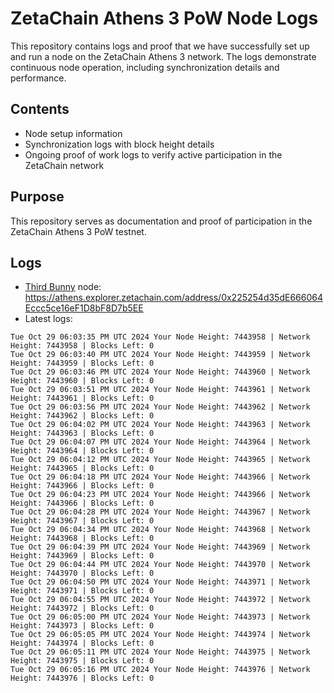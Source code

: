 # ZetaChain Athens 3 PoW Node Logs
This repository contains logs and proof that we have successfully set up and run a node on the ZetaChain Athens 3 network. The logs demonstrate continuous node operation, including synchronization details and performance.

## Contents
- Node setup information
- Synchronization logs with block height details
- Ongoing proof of work logs to verify active participation in the ZetaChain network

## Purpose
This repository serves as documentation and proof of participation in the ZetaChain Athens 3 PoW testnet.

## Logs

- [Third Bunny](https://thirdbunny.xyz/) node: https://athens.explorer.zetachain.com/address/0x225254d35dE666064Eccc5ce16eF1D8bF8D7b5EE
- Latest logs:
```
Tue Oct 29 06:03:35 PM UTC 2024 Your Node Height: 7443958 | Network Height: 7443958 | Blocks Left: 0
Tue Oct 29 06:03:40 PM UTC 2024 Your Node Height: 7443959 | Network Height: 7443959 | Blocks Left: 0
Tue Oct 29 06:03:46 PM UTC 2024 Your Node Height: 7443960 | Network Height: 7443960 | Blocks Left: 0
Tue Oct 29 06:03:51 PM UTC 2024 Your Node Height: 7443961 | Network Height: 7443961 | Blocks Left: 0
Tue Oct 29 06:03:56 PM UTC 2024 Your Node Height: 7443962 | Network Height: 7443962 | Blocks Left: 0
Tue Oct 29 06:04:02 PM UTC 2024 Your Node Height: 7443963 | Network Height: 7443963 | Blocks Left: 0
Tue Oct 29 06:04:07 PM UTC 2024 Your Node Height: 7443964 | Network Height: 7443964 | Blocks Left: 0
Tue Oct 29 06:04:12 PM UTC 2024 Your Node Height: 7443965 | Network Height: 7443965 | Blocks Left: 0
Tue Oct 29 06:04:18 PM UTC 2024 Your Node Height: 7443966 | Network Height: 7443966 | Blocks Left: 0
Tue Oct 29 06:04:23 PM UTC 2024 Your Node Height: 7443966 | Network Height: 7443966 | Blocks Left: 0
Tue Oct 29 06:04:28 PM UTC 2024 Your Node Height: 7443967 | Network Height: 7443967 | Blocks Left: 0
Tue Oct 29 06:04:34 PM UTC 2024 Your Node Height: 7443968 | Network Height: 7443968 | Blocks Left: 0
Tue Oct 29 06:04:39 PM UTC 2024 Your Node Height: 7443969 | Network Height: 7443969 | Blocks Left: 0
Tue Oct 29 06:04:44 PM UTC 2024 Your Node Height: 7443970 | Network Height: 7443970 | Blocks Left: 0
Tue Oct 29 06:04:50 PM UTC 2024 Your Node Height: 7443971 | Network Height: 7443971 | Blocks Left: 0
Tue Oct 29 06:04:55 PM UTC 2024 Your Node Height: 7443972 | Network Height: 7443972 | Blocks Left: 0
Tue Oct 29 06:05:00 PM UTC 2024 Your Node Height: 7443973 | Network Height: 7443973 | Blocks Left: 0
Tue Oct 29 06:05:05 PM UTC 2024 Your Node Height: 7443974 | Network Height: 7443974 | Blocks Left: 0
Tue Oct 29 06:05:11 PM UTC 2024 Your Node Height: 7443975 | Network Height: 7443975 | Blocks Left: 0
Tue Oct 29 06:05:16 PM UTC 2024 Your Node Height: 7443976 | Network Height: 7443976 | Blocks Left: 0
```
